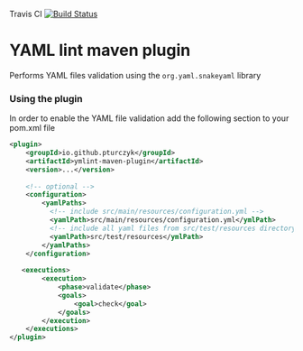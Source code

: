 Travis CI [![Build Status](https://travis-ci.org/pturczyk/ymlint-maven-plugin.png?branch=master)](https://travis-ci.org/pturczyk/ymlint-maven-plugin) 

# YAML lint maven plugin 
Performs YAML files validation using the `org.yaml.snakeyaml` library

### Using the plugin
In order to enable the YAML file validation add the following section to your pom.xml file

```xml
<plugin>
    <groupId>io.github.pturczyk</groupId>
    <artifactId>ymlint-maven-plugin</artifactId>
    <version>...</version>
    
    <!-- optional -->
    <configuration>
        <yamlPaths>
          <!-- include src/main/resources/configuration.yml --> 
          <yamlPath>src/main/resources/configuration.yml</ymlPath>
          <!-- include all yaml files from src/test/resources directory and subdirectories -->
          <yamlPath>src/test/resources</ymlPath> 
        </yamlPaths>
    </configuration>
    
   <executions>
        <execution>
            <phase>validate</phase>
            <goals>
                <goal>check</goal>
            </goals>
        </execution>
    </executions>
</plugin>
```
